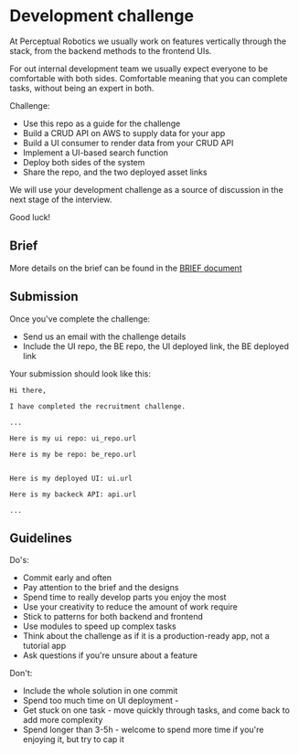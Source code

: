 # Development challenge

At Perceptual Robotics we usually work on features vertically through the stack, from the backend methods to the frontend UIs.

For out internal development team we usually expect everyone to be comfortable with both sides. Comfortable meaning that you can complete tasks, without being an expert in both. 

Challenge:
- Use this repo as a guide for the challenge
- Build a CRUD API on AWS to supply data for your app
- Build a UI consumer to render data from your CRUD API
- Implement a UI-based search function
- Deploy both sides of the system
- Share the repo, and the two deployed asset links

We will use your development challenge as a source of discussion in the next stage of the interview.

Good luck! 

## Brief

More details on the brief can be found in the [BRIEF document](./BRIEF.md)

## Submission

Once you've complete the challenge:
- Send us an email with the challenge details
- Include the UI repo, the BE repo, the UI deployed link, the BE deployed link

Your submission should look like this: 

```
Hi there, 

I have completed the recruitment challenge. 

...

Here is my ui repo: ui_repo.url

Here is my be repo: be_repo.url


Here is my deployed UI: ui.url

Here is my backeck API: api.url

...

```

## Guidelines

Do's:
- Commit early and often 
- Pay attention to the brief and the designs
- Spend time to really develop parts you enjoy the most
- Use your creativity to reduce the amount of work require
- Stick to patterns for both backend and frontend
- Use modules to speed up complex tasks
- Think about the challenge as if it is a production-ready app, not a tutorial app
- Ask questions if you're unsure about a feature

Don't:
- Include the whole solution in one commit
- Spend too much time on UI deployment - 
- Get stuck on one task - move quickly through tasks, and come back to add more complexity
- Spend longer than 3-5h - welcome to spend more time if you're enjoying it, but try to cap it
